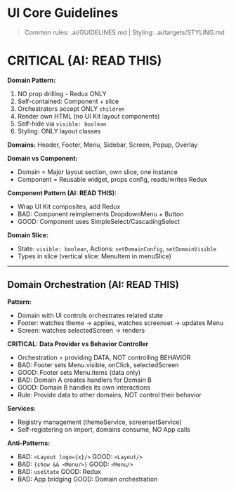 # UI Core Guidelines

> Common rules: .ai/GUIDELINES.md | Styling: .ai/targets/STYLING.md

# CRITICAL (AI: READ THIS)

**Domain Pattern:**
1. NO prop drilling - Redux ONLY
2. Self-contained: Component + slice
3. Orchestrators accept ONLY `children`
4. Render own HTML (no UI Kit layout components)
5. Self-hide via `visible: boolean`
6. Styling: ONLY layout classes

**Domains:** Header, Footer, Menu, Sidebar, Screen, Popup, Overlay

**Domain vs Component:**
- Domain = Major layout section, own slice, one instance
- Component = Reusable widget, props config, reads/writes Redux

**Component Pattern (AI: READ THIS):**
- Wrap UI Kit composites, add Redux
- BAD: Component reimplements DropdownMenu + Button
- GOOD: Component uses SimpleSelect/CascadingSelect

**Domain Slice:**
- State: `visible: boolean`, Actions: `setDomainConfig`, `setDomainVisible`
- Types in slice (vertical slice: MenuItem in menuSlice)

---

## Domain Orchestration (AI: READ THIS)

**Pattern:**
- Domain with UI controls orchestrates related state
- Footer: watches theme -> applies, watches screenset -> updates Menu
- Screen: watches selectedScreen -> renders

**CRITICAL: Data Provider vs Behavior Controller**
- Orchestration = providing DATA, NOT controlling BEHAVIOR
- BAD: Footer sets Menu.visible, onClick, selectedScreen
- GOOD: Footer sets Menu.items (data only)
- BAD: Domain A creates handlers for Domain B
- GOOD: Domain B handles its own interactions
- Rule: Provide data to other domains, NOT control their behavior

**Services:**
- Registry management (themeService, screensetService)
- Self-registering on import, domains consume, NO App calls

**Anti-Patterns:**
- BAD: `<Layout logo={x}/>` GOOD: `<Layout/>`
- BAD: `{show && <Menu/>}` GOOD: `<Menu/>`
- BAD: `useState` GOOD: Redux
- BAD: App bridging GOOD: Domain orchestration
